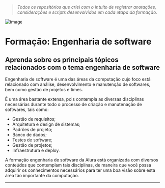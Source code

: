 > *Todos os repositórios que criei com o intuito de registrar anotações, considerações e scripts desenvolvidos em cada etapa da formação.*

![image](https://github.com/AndreCoutinhom/Formacao-Engenharia-de-Software/assets/91290799/62958656-9d3a-4355-8280-07457bb88979)

 # Formação: Engenharia de software

## Aprenda sobre os principais tópicos relacionados com o tema engenharia de software

Engenharia de software é uma das áreas da computação cujo foco está relacionado com análise, desenvolvimento e manutenção de softwares, bem como gestão de projetos e times.

É uma área bastante extensa, pois contempla as diversas disciplinas necessárias durante todo o processo de criação e manutenação de softwares, tais como:

* Gestão de requisitos;
* Arquitetura e design de sistemas;
* Padrões de projeto;
* Banco de dados;
* Testes de software;
* Gestão de projetos;
* Infraestrutura e deploy.

A formação engenharia de software da Alura está organizada com diversos conteúdos que contemplam tais disciplinas, de maneira que você possa adquirir os conhecimentos necessários para ter uma boa visão sobre esta área tão importante da computação.

---

